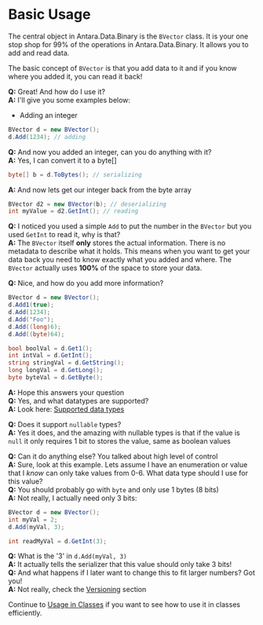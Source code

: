 # Basic Usage

The central object in Antara.Data.Binary is the `BVector` class. It is your one stop shop for 99% of the operations in Antara.Data.Binary. It allows you to add and read data.

The basic concept of `BVector` is that you add data to it and if you know where you added it, you can read it back! 

**Q:** Great! And how do I use it?  
**A:** I'll give you some examples below:

- Adding an integer

```C#
BVector d = new BVector();
d.Add(1234); // adding
```

**Q:** And now you added an integer, can you do anything with it?  
**A:** Yes, I can convert it to a byte[]

```c#
byte[] b = d.ToBytes(); // serializing
```

**A:** And now lets get our integer back from the byte array

```c#
BVector d2 = new BVector(b); // deserializing
int myValue = d2.GetInt(); // reading
```

**Q:** I noticed you used a simple `Add` to put the number in the `BVector` but you used `GetInt` to read it, why is that?  
**A:** The `BVector` itself **only** stores the actual information. There is no metadata to describe what it holds. This means when you want to get your data back you need to know exactly what you added and where. The `BVector` actually uses **100%** of the space to store your data.

**Q:** Nice, and how do you add more information?

```C#
BVector d = new BVector();
d.Add1(true);
d.Add(1234);
d.Add("Foo");
d.Add((long)6);
d.Add((byte)64);

bool boolVal = d.Get1();
int intVal = d.GetInt();
string stringVal = d.GetString();
long longVal = d.GetLong();
byte byteVal = d.GetByte();
```

**A:** Hope this answers your question  
**Q:** Yes, and what datatypes are supported?  
**A:** Look here: [Supported data types](SUPPORTED_DATA_TYPES.md)

**Q:** Does it support `nullable` types?  
**A:** Yes it does, and the amazing with nullable types is that if the value is `null` it only requires 1 bit to stores the value, same as boolean values

**Q:** Can it do anything else? You talked about high level of control  
**A:** Sure, look at this example. Lets assume I have an enumeration or value that I *know* can only take values from 0-6. What data type should I use for this value?  
**Q:** You should probably go with `byte` and only use 1 bytes (8 bits)  
**A:** Not really, I actually need only 3 bits:

```c#
BVector d = new BVector();
int myVal = 2;
d.Add(myVal, 3);

int readMyVal = d.GetInt(3);
```

**Q:** What is the '3' in `d.Add(myVal, 3)`   
**A:** It actually tells the serializer that this value should only take 3 bits!  
**Q:** And what happens if I later want to change this to fit larger numbers? Got you!  
**A:** Not really, check the [Versioning](VERSIONING.md) section

Continue to [Usage in Classes](CLASSES.md) if you want to see how to use it in classes efficiently.







